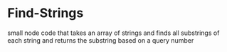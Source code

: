 # Find-Strings
small node code that takes an array of strings and finds all substrings of each string and returns the substring based on a query number
